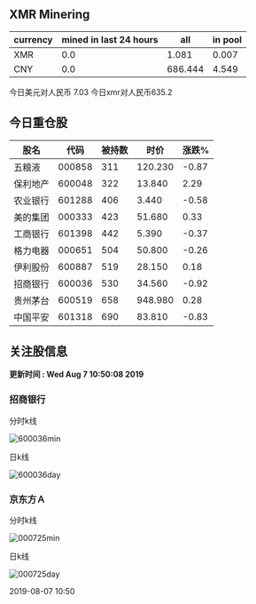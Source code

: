 ## XMR Minering

|currency|mined in last 24 hours|all|in pool|
|---|---|---|---|
|XMR|0.0|1.081|0.007|
|CNY|0.0|686.444|4.549|

今日美元对人民币 7.03	今日xmr对人民币635.2


## 今日重仓股 

|股名|代码|被持数|时价|涨跌%|
|---|---|---|---|---|
|五粮液|000858|311|120.230|-0.87|
|保利地产|600048|322|13.840|2.29|
|农业银行|601288|406|3.440|-0.58|
|美的集团|000333|423|51.680|0.33|
|工商银行|601398|442|5.390|-0.37|
|格力电器|000651|504|50.800|-0.26|
|伊利股份|600887|519|28.150|0.18|
|招商银行|600036|530|34.560|-0.92|
|贵州茅台|600519|658|948.980|0.28|
|中国平安|601318|690|83.810|-0.83|

## 关注股信息
**更新时间 : Wed Aug  7 10:50:08 2019**
### 招商银行 
分时k线

![600036min](http://image.sinajs.cn/newchart/min/n/sh600036.gif)

日k线

![600036day](http://image.sinajs.cn/newchart/daily/n/sh600036.gif)

### 京东方Ａ 
分时k线

![000725min](http://image.sinajs.cn/newchart/min/n/sz000725.gif)

日k线

![000725day](http://image.sinajs.cn/newchart/daily/n/sz000725.gif)

2019-08-07 10:50